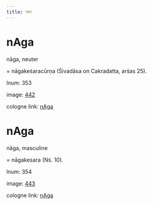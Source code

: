 ```yaml
---
title: नाग
---
```


# nAga

nāga,  neuter <div n="P" />= nāgakeśaracūrṇa (Śivadāsa on Cakradatta, arśas 25).

lnum: 353

image: [442](https://www.sanskrit-lexicon.uni-koeln.de/scans/csl-apidev/servepdf.php?dict=snp&page=442)

cologne link: [nAga](https://sanskrit-lexicon.uni-koeln.de/scans/csl-apidev/getword.php?dict=snp&key=nAga)

# nAga

nāga,  masculine <div n="P" />= nāgakesara (Nś. 10).

lnum: 354

image: [443](https://www.sanskrit-lexicon.uni-koeln.de/scans/csl-apidev/servepdf.php?dict=snp&page=443)

cologne link: [nAga](https://sanskrit-lexicon.uni-koeln.de/scans/csl-apidev/getword.php?dict=snp&key=nAga)

